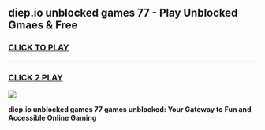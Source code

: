 
## diep.io unblocked games 77 - Play Unblocked Gmaes & Free
<h3>
<a href="https://news.freeplayer.one?title=diep.io_unblocked_games_77&ref=23F">CLICK TO PLAY</a></h3>
<hr>

<h3>
<a href="https://news.freeplayer.one?title=diep.io_unblocked_games_77&ref=23F">CLICK 2 PLAY</a>
  
</h3>

<a href="https://news.freeplayer.one?title=diep.io_unblocked_games_77&ref=23F/"><img src="https://clearcache.store/games.png"></a>


**diep.io unblocked games 77 games unblocked: Your Gateway to Fun and Accessible Online Gaming**
